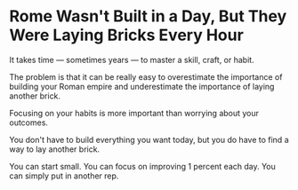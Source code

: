 # Rome Wasn't Built in a Day, But They Were Laying Bricks Every Hour

It takes time — sometimes years — to master a skill, craft, or habit.

The problem is that it can be really easy to overestimate the importance of building your Roman empire and underestimate the importance of laying another brick.

Focusing on your habits is more important than worrying about your outcomes.

You don't have to build everything you want today, but you do have to find a way to lay another brick.

You can start small. You can focus on improving 1 percent each day. You can simply put in another rep.

